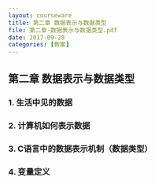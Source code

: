 ```yaml
---
layout: courseware
title: 第二章 数据表示与数据类型
file: 第二章-数据表示与数据类型.pdf
date: 2017-09-28
categories: [教案]
---
```

## 第二章 数据表示与数据类型
### 1. 生活中见的数据
### 2. 计算机如何表示数据
### 3. C语言中的数据表示机制（数据类型）
### 4. 变量定义

